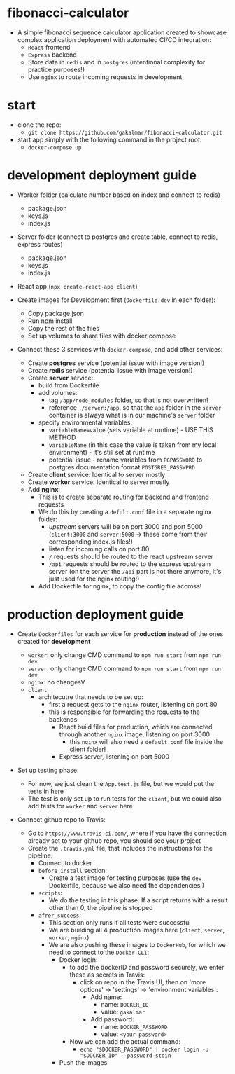 # fibonacci-calculator
- A simple fibonacci sequence calculator application created to showcase complex application deployment with automated CI/CD integration:
    - `React` frontend
    - `Express` backend
    - Store data in `redis` and in `postgres` (intentional complexity for practice purposes!)
    - Use `nginx` to route incoming requests in development

# start
- clone the repo:
    - `git clone https://github.com/gakalmar/fibonacci-calculator.git`
- start app simply with the following command in the project root:
    - `docker-compose up`

# development deployment guide
- Worker folder (calculate number based on index and connect to redis)
    - package.json
    - keys.js
    - index.js

- Server folder (connect to postgres and create table, connect to redis, express routes)
    - package.json
    - keys.js
    - index.js

- React app (`npx create-react-app client`)

- Create images for Development first (`Dockerfile.dev` in each folder):
    - Copy package.json
    - Run npm install
    - Copy the rest of the files
    - Set up volumes to share files with docker compose

- Connect these 3 services with `docker-compose`, and add other services:
    - Create **postgres** service (potential issue with image version!)
    - Create **redis** service (potential issue with image version!)
    - Create **server** service:
        - build from Dockerfile
        - add volumes:
            - tag `/app/node_modules` folder, so that is not overwritten!
            - reference `./server:/app`, so that the `app` folder in the `server` container is always what is in our machine's `server` folder
        - specify environmental variables:
            - `variableName=value` (sets variable at runtime) - USE THIS METHOD
            - `variableName` (in this case the value is taken from my local environment) - it's still set at runtime
            - potential issue - rename variables from `PGPASSWORD` to postgres documentation format `POSTGRES_PASSWPRD`
    - Create **client** service: Identical to server mostly
    - Create **worker** service: Identical to server mostly
    - Add **nginx**:
        - This is to create separate routing for backend and frontend requests
        - We do this by creating a `defult.conf` file in a separate nginx folder:
            - *upstream* servers will be on port 3000 and port 5000 (`client:3000` and `server:5000` -> these come from their corresponding index.js files!)
            - listen for incoming calls on port 80
            - `/` requests should be routed to the react upstream server
            - `/api` requests should be routed to the express upstream server (on the server the `/api` part is not there anymore, it's just used for the nginx routing!)
        - Add Dockerfile for nginx, to copy the config file accross!

# production deployment guide
- Create `Dockerfiles` for each service for **production** instead of the ones created for **development**
    - `worker`: only change CMD command to `npm run start` from `npm run dev`
    - `server`: only change CMD command to `npm run start` from `npm run dev`
    - `nginx`: no changesV
    - `client`:
        - architecutre that needs to be set up:
            - first a request gets to the `nginx` router, listening on port 80
            - this is responsible for forwarding the requests to the backends:
                - React build files for production, which are connected through another `nginx` image, listening on port 3000 
                    - this `nginx` will also need a `default.conf` file inside the client folder!
                - Express server, listening on port 5000

- Set up testing phase:
    - For now, we just clean the `App.test.js` file, but we would put the tests in here
    - The test is only set up to run tests for the `client`, but we could also add tests for `worker` and `server` here

- Connect github repo to Travis:
    - Go to `https://www.travis-ci.com/`, where if you have the connection already set to your github repo, you should see your project
    - Create the `.travis.yml` file, that includes the instructions for the pipeline:
        - Connect to docker
        - `before_install` section:
            - Create a test image for testing purposes (use the `dev` Dockerfile, because we also need the dependencies!)
        - `scripts`:
            - We do the testing in this phase. If a script returns with a result other than 0, the pipeline is stopped
        - `afrer_success`:
            - This section only runs if all tests were successful
            - We are building all 4 production images here (`client`, `server`, `worker`, `nginx`)
            - We are also pushing these images to `DockerHub`, for which we need to connect to the `Docker CLI`:
                - Docker login:
                    - to add the dockerID and password securely, we enter these as secrets in Travis:
                        - click on repo in the Travis UI, then on 'more options' -> 'settings' -> 'environment variables':
                            - Add name:
                                - name: `DOCKER_ID`
                                - value: `gakalmar`
                            - Add password:
                                - name: `DOCKER_PASSWORD`
                                - value: `<your password>`
                    - Now we can add the actual command:
                        - `echo "$DOCKER_PASSWORD" | docker login -u "$DOCKER_ID" --password-stdin`
                - Push the images